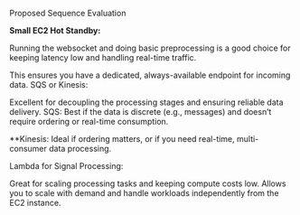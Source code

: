Proposed Sequence Evaluation

**Small EC2 Hot Standby:**

Running the websocket and doing basic preprocessing is a good choice for keeping latency low and handling real-time traffic.

This ensures you have a dedicated, always-available endpoint for incoming data.
SQS or Kinesis:

Excellent for decoupling the processing stages and ensuring reliable data delivery.
SQS: Best if the data is discrete (e.g., messages) and doesn’t require ordering or real-time consumption.

**Kinesis: Ideal if ordering matters, or if you need real-time, multi-consumer data processing.


Lambda for Signal Processing:

Great for scaling processing tasks and keeping compute costs low.
Allows you to scale with demand and handle workloads independently from the EC2 instance.